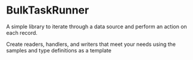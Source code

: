 # BulkTaskRunner

A simple library to iterate through a data source and perform an action on each record.

Create readers, handlers, and writers that meet your needs using the samples and type definitions as a template
